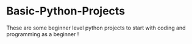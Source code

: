 # Basic-Python-Projects
These are some beginner level python projects to start with coding and programming as a beginner !
